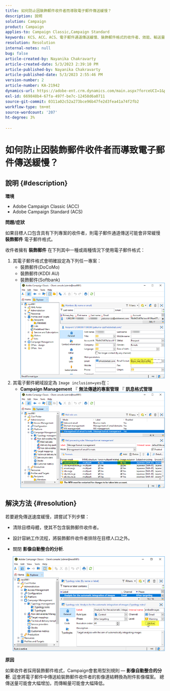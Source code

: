 ```yaml
---
title: 如何防止因裝飾郵件收件者而導致電子郵件傳送緩慢？
description: 說明
solution: Campaign
product: Campaign
applies-to: Campaign Classic,Campaign Standard
keywords: KCS、ACC、ACS、電子郵件通道傳送緩慢、裝飾郵件格式的收件者、效能、輸送量
resolution: Resolution
internal-notes: null
bug: false
article-created-by: Nayanika Chakravarty
article-created-date: 5/3/2023 2:39:10 PM
article-published-by: Nayanika Chakravarty
article-published-date: 5/3/2023 2:55:46 PM
version-number: 2
article-number: KA-21942
dynamics-url: https://adobe-ent.crm.dynamics.com/main.aspx?forceUCI=1&pagetype=entityrecord&etn=knowledgearticle&id=707ebc3c-c0e9-ed11-a7c6-6045bd006b25
exl-id: 669848b4-67fa-497f-be7c-12458d6a0711
source-git-commit: 0311a02c52a273bce96b47fe2d3fea41a74f2fb2
workflow-type: tm+mt
source-wordcount: '207'
ht-degree: 3%

---
```


# 如何防止因裝飾郵件收件者而導致電子郵件傳送緩慢？

## 說明 {#description}


<b>環境</b>

- Adobe Campaign Classic (ACC)
- Adobe Campaign Standard (ACS)


<b>問題/症狀</b>

如果目標人口包含具有下列專案的收件者，則電子郵件通道傳送可能會非常緩慢 <b>裝飾郵件</b> 電子郵件格式。

收件者擁有 <b>裝飾郵件</b> 在下列其中一種或兩種情況下使用電子郵件格式：

1. 其電子郵件格式會明確設定為下列任一專案：
   - 裝飾郵件(DoCoMo)
   - 裝飾郵件(KDDI AU)
   - 裝飾郵件(Softbank)         ![](assets/___727ebc3c-c0e9-ed11-a7c6-6045bd006b25___.png)
2. 其電子郵件網域設定為 `Image inclusion=yes`在：
   - <b>Campaign Management</b> 『 <b>無法傳遞的專案管理</b> 『 <b>訊息格式管理</b>        ![](assets/___c4d8b442-c0e9-ed11-a7c6-6045bd006b25___.png)



## 解決方法 {#resolution}


若要避免傳送速度緩慢，請嘗試下列步驟：

- 清除目標母體，使其不包含裝飾郵件收件者。
- 設計容納工作流程，將裝飾郵件收件者排除在目標人口之外。
- 關閉 <b>影像自動整合的分析</b>.


  ![](assets/6f31278e-55e4-ed11-a7c7-6045bd006b4b.png)


<b>原因</b>

如果收件者採用裝飾郵件格式，Campaign會套用型別規則 —  <b>影像自動整合的分析</b>. 這會將電子郵件中傳送給裝飾郵件收件者的影像連結轉換為附件影像檔案。 總傳送量可能會大幅增加，而傳輸量可能會大幅降低。

